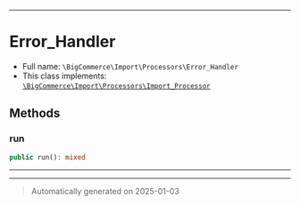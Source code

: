 ***

# Error_Handler





* Full name: `\BigCommerce\Import\Processors\Error_Handler`
* This class implements:
[`\BigCommerce\Import\Processors\Import_Processor`](./classes/BigCommerce/Import/Processors/Import_Processor.md)




## Methods


### run



```php
public run(): mixed
```












***


***
> Automatically generated on 2025-01-03
